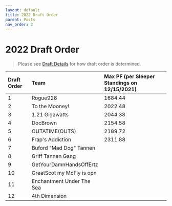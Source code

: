 ```yaml
---
layout: default
title: 2022 Draft Order
parent: Posts
nav_order: 2
---
```

# 2022 Draft Order

> Please see [Draft Details](https://draftforthefuture.github.io/League/Draft.html#draft-order) for how draft order is determined.

| Draft Order | Team | Max PF (per Sleeper Standings on 12/15/2021) |
|:-------------|:------------------|:------------------|
| 1 | Rogue928 | 1684.44 |
| 2 | To the Mooney! | 2022.48 |
| 3 | 1.21 Gigawatts | 2044.38 |
| 4 | DocBrown | 2154.58 |
| 5 | OUTATIME(OUTS) | 2189.72 |
| 6 | Frap's Addiction | 2311.88 |
| 7 | Buford "Mad Dog" Tannen |  |
| 8 | Griff Tannen Gang |  |
| 9 | GetYourDamnHandsOffErtz |  |
| 10 | GreatScot my McFly is opn |  |
| 11 | Enchantment Under The Sea |  |
| 12 | 4th Dimension |  |
